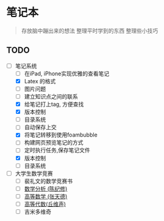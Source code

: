 # 笔记本

> 存放脑中蹦出来的想法
> 整理平时学到的东西
> 整理些小技巧

## TODO

* [ ] 笔记系统
  * [ ] 在iPad, iPhone实现优雅的查看笔记
  * [X] Latex 的格式
  * [ ] 图片问题
  * [ ] 建立知识点之间的联系
  * [x] 给笔记打上tag, 方便查找
  * [X] 版本控制
  * [ ] 目录系统
  * [ ] 自动保存上交
  * [x] 将笔记转移到使用foambubble
  * [ ] 构建网页预览笔记的方式
  * [ ] 定时执行任务,保存笔记文件
  * [x] 版本控制
  * [ ] 目录系统
* [ ] 大学生数学竞赛
  * [ ] 裴礼文的数学竞赛书
  * [ ] [数学分析 (陈纪修)](https://www.bilibili.com/video/BV12s411h7v4)
  * [ ] [高等数学 (张天德)](https://www.bilibili.com/video/BV1cE411Y74f?p=21)
  * [ ] [高等代数(丘维声)](https://www.bilibili.com/video/BV1wt41147Q1)
  * [ ] 吉米多维奇
